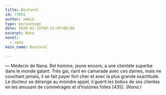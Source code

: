 ```yaml
---
title: Boutarel
id: 77051
author: admin
type: personnage
date: 2010-02-15T09:53:07+00:00
excerpt: Nana
novel:
  - nana
main_name: Boutarel

---
```

— Médecin de Nana. Bel homme, jeune encore, a une clientèle superbe dans le monde galant. Très gai, riant en camarade avec ces dames, mais ne couchant jamais, il se fait payer fort cher et avec la plus grande exactitude. Le docteur se dérange au moindre appel, il guérit les bobos de ses clientes en les amusant de commérages et d&rsquo;histoires folles [435]. _(Nana.)_